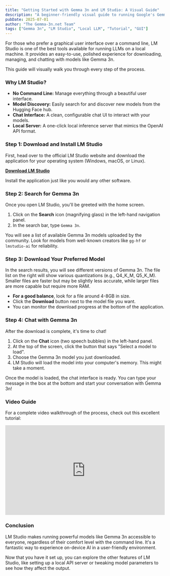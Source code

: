 ```yaml
---
title: "Getting Started with Gemma 3n and LM Studio: A Visual Guide"
description: "A beginner-friendly visual guide to running Google's Gemma 3n models on your local computer using LM Studio. No command line needed!"
pubDate: 2025-07-01
author: "The Gemma-3n.net Team"
tags: ["Gemma 3n", "LM Studio", "Local LLM", "Tutorial", "GUI"]
---
```


For those who prefer a graphical user interface over a command line, LM Studio is one of the best tools available for running LLMs on a local machine. It provides an easy-to-use, polished experience for downloading, managing, and chatting with models like Gemma 3n.

This guide will visually walk you through every step of the process.

### Why LM Studio?
- **No Command Line:** Manage everything through a beautiful user interface.
- **Model Discovery:** Easily search for and discover new models from the Hugging Face hub.
- **Chat Interface:** A clean, configurable chat UI to interact with your models.
- **Local Server:** A one-click local inference server that mimics the OpenAI API format.

### Step 1: Download and Install LM Studio

First, head over to the official LM Studio website and download the application for your operating system (Windows, macOS, or Linux).

[**Download LM Studio**](https://lmstudio.ai/)

Install the application just like you would any other software.

### Step 2: Search for Gemma 3n

Once you open LM Studio, you'll be greeted with the home screen.
1.  Click on the **Search** icon (magnifying glass) in the left-hand navigation panel.
2.  In the search bar, type `Gemma 3n`.

You will see a list of available Gemma 3n models uploaded by the community. Look for models from well-known creators like `gg-hf` or `lmstudio-ai` for reliability.

### Step 3: Download Your Preferred Model

In the search results, you will see different versions of Gemma 3n. The file list on the right will show various quantizations (e.g., Q4_K_M, Q5_K_M). Smaller files are faster but may be slightly less accurate, while larger files are more capable but require more RAM.

- **For a good balance**, look for a file around 4-8GB in size.
- Click the **Download** button next to the model file you want.
- You can monitor the download progress at the bottom of the application.

### Step 4: Chat with Gemma 3n

After the download is complete, it's time to chat!
1.  Click on the **Chat** icon (two speech bubbles) in the left-hand panel.
2.  At the top of the screen, click the button that says "Select a model to load".
3.  Choose the Gemma 3n model you just downloaded.
4.  LM Studio will load the model into your computer's memory. This might take a moment.

Once the model is loaded, the chat interface is ready. You can type your message in the box at the bottom and start your conversation with Gemma 3n!

### Video Guide

For a complete video walkthrough of the process, check out this excellent tutorial:

<div style="position: relative; padding-bottom: 56.25%; height: 0; overflow: hidden; max-width: 100%; height: auto;">
    <iframe 
        src="https://www.youtube.com/embed/IcQVOT7rfI0" 
        frameborder="0" 
        allow="accelerometer; autoplay; clipboard-write; encrypted-media; gyroscope; picture-in-picture" 
        allowfullscreen
        style="position: absolute; top: 0; left: 0; width: 100%; height: 100%;">
    </iframe>
</div>

### Conclusion

LM Studio makes running powerful models like Gemma 3n accessible to everyone, regardless of their comfort level with the command line. It's a fantastic way to experience on-device AI in a user-friendly environment.

Now that you have it set up, you can explore the other features of LM Studio, like setting up a local API server or tweaking model parameters to see how they affect the output. 
